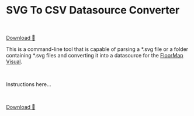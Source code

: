 # SVG To CSV Datasource Converter

<!--
SvgToFloorMapDataSourceConverter: C:\Users\MB\source\repos\draaijerpartners\DECManager\SvgToFloorMapDataSourceConverter\publish
-->

&nbsp;

[Download :floppy_disk:](../download/SvgToFloorMapDataSourceConverter.exe)

This is a command-line tool that is capable of parsing a \*.svg file or a folder containing \*.svg files and converting it into a datasource for the [FloorMap Visual](/floormap/floormap.md).

&nbsp;

Instructions here...

&nbsp;

[Download :floppy_disk:](../download/SvgToFloorMapDataSourceConverter.exe)
